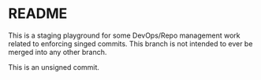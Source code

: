 # README

This is a staging playground for some DevOps/Repo management work related to enforcing singed commits. This branch is not intended to ever be merged into any other branch.

This is an unsigned commit.